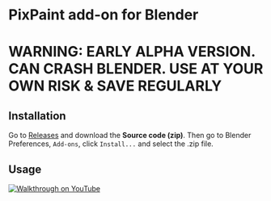 # PixPaint add-on for Blender

# WARNING: EARLY ALPHA VERSION. CAN CRASH BLENDER. USE AT YOUR OWN RISK & SAVE REGULARLY


## Installation

Go to [Releases](https://github.com/noio/pixpaint/releases/latest) and download the **Source code (zip)**. Then go to Blender Preferences, `Add-ons`, click `Install...` and select the .zip file.

## Usage


[![Walkthrough on YouTube](https://user-images.githubusercontent.com/271730/224333278-0fdfa82c-cd5d-4601-a2b8-563e29f4f493.png)](https://youtu.be/9ao1PM7GTS8)
